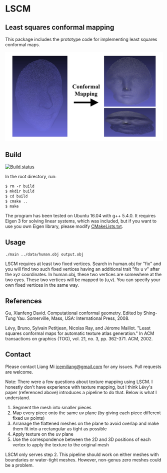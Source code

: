 # LSCM
## Least squares conformal mapping

This package includes the prototype code for implementing least squares conformal maps.

![alt text](data/human.jpg?raw=true "Least squares conformal mapping")

## Build

[![Build status](https://ci.appveyor.com/api/projects/status/mxjqk9rqgiaec40d?svg=true)](https://ci.appveyor.com/project/icemiliang/lscm)

In the root directory, run:
```
$ rm -r build
$ mkdir build
$ cd build
$ cmake ..
$ make
```

The program has been tested on Ubuntu 16.04 with g++ 5.4.0. It requires Eigen 3 for solving linear systems, which was included, but if you want to use you own Eigen library, please modify [CMakeLists.txt](CMakeLists.txt).

## Usage
```
./main ../data/human.obj output.obj
```

LSCM requires at least two fixed vertices. Search in human.obj for "fix" and you will find two such fixed vertices having an additional trait "fix u v" after the xyz coordinates. In human.obj, these two vertices are somewhere at the two eyes. These two vertices will be mapped to (u,v). You can specify your own fixed vertices in the same way. 

## References
Gu, Xianfeng David. Computational conformal geometry. Edited by Shing-Tung Yau. Somerville, Mass, USA: International Press, 2008.

Lévy, Bruno, Sylvain Petitjean, Nicolas Ray, and Jérome Maillot. "Least squares conformal maps for automatic texture atlas generation." In ACM transactions on graphics (TOG), vol. 21, no. 3, pp. 362-371. ACM, 2002.

## Contact
Please contact Liang Mi icemiliang@gmail.com for any issues. Pull requests are welcome.

Note: There were a few questions about texture mapping using LSCM. I honestly don't have experience with texture mapping, but I think Lévy's paper (referenced above) introduces a pipeline to do that. Below is what I understand.

1. Segment the mesh into smaller pieces
2. Map every piece onto the same uv plane (by giving each piece different fixed uv points)
3. Arranage the flattened meshes on the plane to avoid overlap and make them fit into a rectangular as tight as possible
4. Apply texture on the uv plane 
5. Use the correspondence between the 2D and 3D positions of each vertex to apply the texture to the original mesh

LSCM only serves step 2. This pipeline should work on either meshes with boundaries or water-tight meshes. However, non-genus zero meshes could be a problem.
